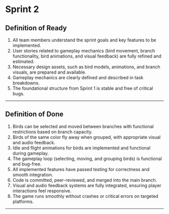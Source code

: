 # Sprint 2

## Definition of Ready
1. All team members understand the sprint goals and key features to be implemented.  
2. User stories related to gameplay mechanics (bird movement, branch functionality, bird animations, and visual feedback) are fully refined and estimated.  
3. Necessary design assets, such as bird models, animations, and branch visuals, are prepared and available.  
4. Gameplay mechanics are clearly defined and described in task breakdowns.  
5. The foundational structure from Sprint 1 is stable and free of critical bugs.  

---

## Definition of Done
1. Birds can be selected and moved between branches with functional restrictions based on branch capacity.  
2. Birds of the same color fly away when grouped, with appropriate visual and audio feedback.  
3. Idle and flight animations for birds are implemented and functional during gameplay.  
4. The gameplay loop (selecting, moving, and grouping birds) is functional and bug-free.  
5. All implemented features have passed testing for correctness and smooth integration.  
6. Code is committed, peer-reviewed, and merged into the main branch.  
7. Visual and audio feedback systems are fully integrated, ensuring player interactions feel responsive.  
8. The game runs smoothly without crashes or critical errors on targeted platforms.  

--- 